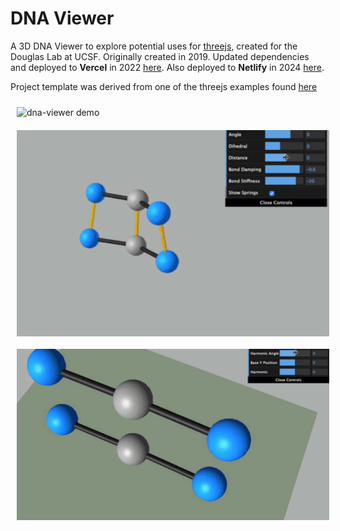 # DNA Viewer

A 3D DNA Viewer to explore potential uses for [threejs](https://threejs.org/), created for the Douglas Lab at UCSF.
Originally created in 2019. Updated dependencies and deployed to **Vercel** in 2022 [here](https://dna-viewer-git-jb-pendulumswing.vercel.app/). 
Also deployed to **Netlify** in 2024 [here](https://dna-viewer.netlify.app/).

Project template was derived from one of the threejs examples found [here](https://threejs.org/examples/#webgl_animation_keyframes)

<img src="img/dna-viewer-demo.gif" alt="dna-viewer demo" style="display:block; padding: 10px;" width="500"/>
<img src="img/dna-viewer-springiness.gif" alt="dna-viewer springiness" style="display:block; padding: 10px;" width="500"/>
<img src="img/dna-viewer-slider-control.gif" alt="dna-viewer slider control" style="display:block; padding: 10px;" width="500"/>

